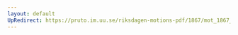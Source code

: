 ```yaml
---
layout: default
UpRedirect: https://pruto.im.uu.se/riksdagen-motions-pdf/1867/mot_1867__fk__62/mot_1867__fk__62-001.pdf
---
```

